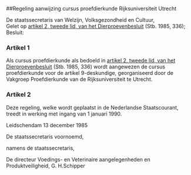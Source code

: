 <meta http-equiv='Content-Type' content='text/html; charset=utf-8' />

##Regeling aanwijzing cursus proefdierkunde Rijksuniversiteit Utrecht

De staatssecretaris van Welzijn, Volksgezondheid en Cultuur,  
Gelet op [artikel 2, tweede lid, van het Dierproevenbesluit](../../AMvB/dierproevenbesluit/BWBR0003802/README.md) (Stb. 1985, 336);
Besluit:    

### Artikel  1  

Als cursus proefdierkunde als bedoeld in [artikel 2, tweede lid, van het Dierproevenbesluit](../../AMvB/dierproevenbesluit/BWBR0003802/README.md) (Stb. 1985, 336) wordt aangewezen de cursus proefdierkunde voor de artikel 9-deskundige, georganiseerd door de Vakgroep Proefdierkunde van de Rijksuniversiteit te Utrecht.  

### Artikel  2  

Deze regeling, welke wordt geplaatst in de Nederlandse Staatscourant, treedt in werking met ingang van 1 januari 1990.  

Leidschendam 
13 december 1985    

De 
staatssecretaris voornoemd, 

namens de 
staatssecretaris, 

De 
directeur Voedings- en Veterinaire aangelegenheden en Produktveiligheid, 
G. H.Schipper    
